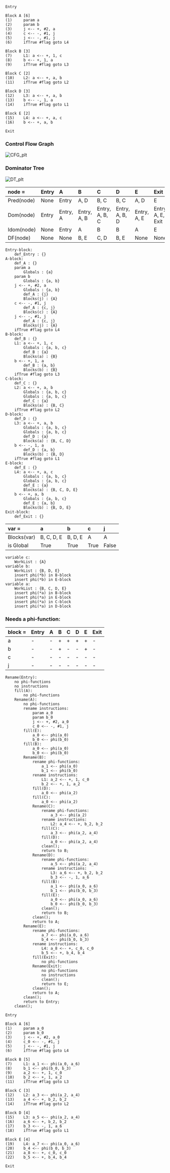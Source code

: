 ```
Entry

Block A [6]
(1) 	param a
(2) 	param b
(3) 	j <-- +, #2, a
(4) 	c <-- -, #1, j
(5) 	j <-- -, #1, j
(6) 	ifTrue #flag goto L4

Block B [3]
(7) 	L1: a <-- +, 1, c
(8) 	b <-- +, 1, a
(9) 	ifTrue #flag goto L3

Block C [2]
(10)	L2: a <-- +, a, b
(11)	ifTrue #flag goto L2

Block D [3]
(12)	L3: a <-- +, a, b
(13)	b <-- -, 1, a
(14)	ifTrue #flag goto L1

Block E [2]
(15)	L4: a <-- +, a, c
(16)	b <-- +, a, b

Exit
```

### Control Flow Graph

![CFG_plt](cfg/draw_planar.png)

### Dominator Tree

![DT_plt](dt/draw_planar.png)

| node =     | Entry   | A        | B           | C              | D              | E           | Exit              |
|:-----------|:--------|:---------|:------------|:---------------|:---------------|:------------|:------------------|
| Pred(node) | None    | Entry    | A, D        | B, C           | B, C           | A, D        | E                 |
| Dom(node)  | Entry   | Entry, A | Entry, A, B | Entry, A, B, C | Entry, A, B, D | Entry, A, E | Entry, A, E, Exit |
| Idom(node) | None    | Entry    | A           | B              | B              | A           | E                 |
| DF(node)   | None    | None     | B, E        | C, D           | B, E           | None        | None              |

```
Entry-block:
	def_Entry : {}
A-block:
	def_A : {}
	param a
		Globals : {a}
	param b
		Globals : {a, b}
	j <-- +, #2, a
		Globals : {a, b}
		def_A : {j}
		Blocks(j) : {A}
	c <-- -, #1, j
		def_A : {c, j}
		Blocks(c) : {A}
	j <-- -, #1, j
		def_A : {c, j}
		Blocks(j) : {A}
	ifTrue #flag goto L4
B-block:
	def_B : {}
	L1: a <-- +, 1, c
		Globals : {a, b, c}
		def_B : {a}
		Blocks(a) : {B}
	b <-- +, 1, a
		def_B : {a, b}
		Blocks(b) : {B}
	ifTrue #flag goto L3
C-block:
	def_C : {}
	L2: a <-- +, a, b
		Globals : {a, b, c}
		Globals : {a, b, c}
		def_C : {a}
		Blocks(a) : {B, C}
	ifTrue #flag goto L2
D-block:
	def_D : {}
	L3: a <-- +, a, b
		Globals : {a, b, c}
		Globals : {a, b, c}
		def_D : {a}
		Blocks(a) : {B, C, D}
	b <-- -, 1, a
		def_D : {a, b}
		Blocks(b) : {B, D}
	ifTrue #flag goto L1
E-block:
	def_E : {}
	L4: a <-- +, a, c
		Globals : {a, b, c}
		Globals : {a, b, c}
		def_E : {a}
		Blocks(a) : {B, C, D, E}
	b <-- +, a, b
		Globals : {a, b, c}
		def_E : {a, b}
		Blocks(b) : {B, D, E}
Exit-block:
	def_Exit : {}
```

| var =       | a          | b       | c    | j     |
|:------------|:-----------|:--------|:-----|:------|
| Blocks(var) | B, C, D, E | B, D, E | A    | A     |
| is Global   | True       | True    | True | False |

```
variable c:
	WorkList : {A}
variable b:
	WorkList : {B, D, E}
	insert phi(*b) in B-block
	insert phi(*b) in E-block
variable a:
	WorkList : {B, C, D, E}
	insert phi(*a) in B-block
	insert phi(*a) in E-block
	insert phi(*a) in C-block
	insert phi(*a) in D-block
```

### Needs a phi-function:

| block =   | Entry   | A   | B   | C   | D   | E   | Exit   |
|:----------|:--------|:----|:----|:----|:----|:----|:-------|
| a         | -       | -   | +   | +   | +   | +   | -      |
| b         | -       | -   | +   | -   | -   | +   | -      |
| c         | -       | -   | -   | -   | -   | -   | -      |
| j         | -       | -   | -   | -   | -   | -   | -      |

```
Rename(Entry):
    no phi-functions
    no instructions
    fill(A):
        no phi-functions
    Rename(A):
        no phi-functions
        rename instructions:
            param a_0
            param b_0
            j <-- +, #2, a_0
            c_0 <-- -, #1, j
        fill(E):
            a_0 <-- phi(a_0)
            b_0 <-- phi(b_0)
        fill(B):
            a_0 <-- phi(a_0)
            b_0 <-- phi(b_0)
        Rename(B):
            rename phi-functions:
                a_1 <-- phi(a_0)
                b_1 <-- phi(b_0)
            rename instructions:
                L1: a_2 <-- +, 1, c_0
                b_2 <-- +, 1, a_2
            fill(D):
                a_0 <-- phi(a_2)
            fill(C):
                a_0 <-- phi(a_2)
            Rename(C):
                rename phi-functions:
                    a_3 <-- phi(a_2)
                rename instructions:
                    L2: a_4 <-- +, b_2, b_2
                fill(C):
                    a_3 <-- phi(a_2, a_4)
                fill(D):
                    a_0 <-- phi(a_2, a_4)
                clean();
                return to B;
            Rename(D):
                rename phi-functions:
                    a_5 <-- phi(a_2, a_4)
                rename instructions:
                    L3: a_6 <-- +, b_2, b_2
                    b_3 <-- -, 1, a_6
                fill(B):
                    a_1 <-- phi(a_0, a_6)
                    b_1 <-- phi(b_0, b_3)
                fill(E):
                    a_0 <-- phi(a_0, a_6)
                    b_0 <-- phi(b_0, b_3)
                clean();
                return to B;
            clean();
            return to A;
        Rename(E):
            rename phi-functions:
                a_7 <-- phi(a_0, a_6)
                b_4 <-- phi(b_0, b_3)
            rename instructions:
                L4: a_8 <-- +, c_0, c_0
                b_5 <-- +, b_4, b_4
            fill(Exit):
                no phi-functions
            Rename(Exit):
                no phi-functions
                no instructions
                clean();
                return to E;
            clean();
            return to A;
        clean();
        return to Entry;
    clean();
```

```
Entry

Block A [6]
(1) 	param a_0
(2) 	param b_0
(3) 	j <-- +, #2, a_0
(4) 	c_0 <-- -, #1, j
(5) 	j <-- -, #1, j
(6) 	ifTrue #flag goto L4

Block B [5]
(7) 	L1: a_1 <-- phi(a_0, a_6)
(8) 	b_1 <-- phi(b_0, b_3)
(9) 	a_2 <-- +, 1, c_0
(10)	b_2 <-- +, 1, a_2
(11)	ifTrue #flag goto L3

Block C [3]
(12)	L2: a_3 <-- phi(a_2, a_4)
(13)	a_4 <-- +, b_2, b_2
(14)	ifTrue #flag goto L2

Block D [4]
(15)	L3: a_5 <-- phi(a_2, a_4)
(16)	a_6 <-- +, b_2, b_2
(17)	b_3 <-- -, 1, a_6
(18)	ifTrue #flag goto L1

Block E [4]
(19)	L4: a_7 <-- phi(a_0, a_6)
(20)	b_4 <-- phi(b_0, b_3)
(21)	a_8 <-- +, c_0, c_0
(22)	b_5 <-- +, b_4, b_4

Exit
```

